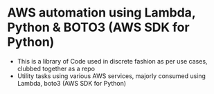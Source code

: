 # AWS automation using Lambda, Python & BOTO3 (AWS SDK for Python)

- This is a library of Code used in discrete fashion as per use cases, clubbed together as a repo
- Utility tasks using various AWS services, majorly consumed using Lambda, boto3 (AWS SDK for Python)